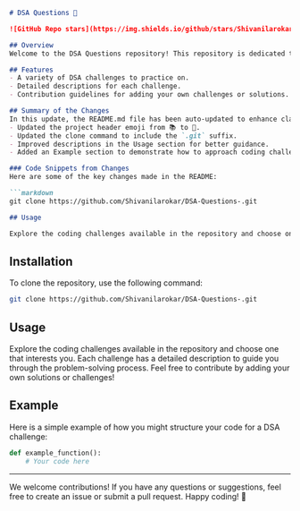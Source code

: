 ```markdown
# DSA Questions 🤖

![GitHub Repo stars](https://img.shields.io/github/stars/Shivanilarokar/DSA-Questions-) ![GitHub forks](https://img.shields.io/github/forks/Shivanilarokar/DSA-Questions-) ![GitHub issues](https://img.shields.io/github/issues/Shivanilarokar/DSA-Questions-)

## Overview
Welcome to the DSA Questions repository! This repository is dedicated to providing a collection of Data Structures and Algorithms (DSA) challenges that can help you improve your coding skills. Whether you're preparing for interviews or simply enhancing your problem-solving capabilities, this repository has something for everyone.

## Features
- A variety of DSA challenges to practice on.
- Detailed descriptions for each challenge.
- Contribution guidelines for adding your own challenges or solutions.

## Summary of the Changes
In this update, the README.md file has been auto-updated to enhance clarity and usability. The following changes were made:
- Updated the project header emoji from 📚 to 🤖.
- Updated the clone command to include the `.git` suffix.
- Improved descriptions in the Usage section for better guidance.
- Added an Example section to demonstrate how to approach coding challenges.

### Code Snippets from Changes
Here are some of the key changes made in the README:

```markdown
git clone https://github.com/Shivanilarokar/DSA-Questions-.git
```

```markdown
## Usage

Explore the coding challenges available in the repository and choose one that interests you. Each challenge has a detailed description to guide you through the problem-solving process. Feel free to contribute by adding your own solutions or challenges!
```

## Installation
To clone the repository, use the following command:
```bash
git clone https://github.com/Shivanilarokar/DSA-Questions-.git
```

## Usage
Explore the coding challenges available in the repository and choose one that interests you. Each challenge has a detailed description to guide you through the problem-solving process. Feel free to contribute by adding your own solutions or challenges!

## Example
Here is a simple example of how you might structure your code for a DSA challenge:

```python
def example_function():
    # Your code here
```

---

We welcome contributions! If you have any questions or suggestions, feel free to create an issue or submit a pull request. Happy coding! 🚀
```